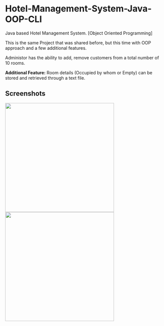 # Hotel-Management-System-Java-OOP-CLI

Java based Hotel Management System. [Object Oriented Programming]

This is the same Project that was shared before, but this time with OOP approach and a few additional features.

Administor has the ability to add, remove customers from a total number of 10 rooms.

**Additional Feature:** Room details (Occupied by whom or Empty) can be stored and retrieved through a text file.

## Screenshots

<img src="http://i.imgur.com/MUjy5xY.png" width="350">

<img src="http://i.imgur.com/ZcxF1SD.png" width="350">
